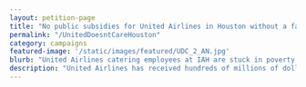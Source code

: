 ```yaml
---
layout: petition-page
title: "No public subsidies for United Airlines in Houston without a fair wage!"
permalink: "/UnitedDoesntCareHouston"
category: campaigns
featured-image: '/static/images/featured/UDC_2_AN.jpg'
blurb: "United Airlines catering employees at IAH are stuck in poverty while United Airlines receives hundreds of millions of dollars in public subsidies"
description: "United Airlines has received hundreds of millions of dollars in public subsidies from the City of Houston in recent years. Meanwhile, United Airlines catering employees at IAH are stuck in poverty."
---
```

<link href='https://actionnetwork.org/css/style-embed-whitelabel-v3.css' rel='stylesheet' type='text/css' /><script src='https://actionnetwork.org/widgets/v3/petition/houston-public-subsidies?format=js&source=widget&style=full'></script><div id='can-petition-area-houston-public-subsidies' style='width: 100%'><!-- this div is the target for our HTML insertion --></div>